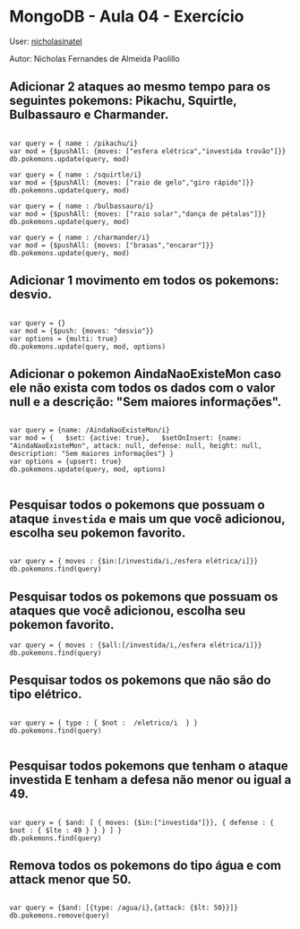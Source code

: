 # MongoDB - Aula 04 - Exercício

User: [nicholasinatel](https://github.com/nicholasinatel)

Autor: Nicholas Fernandes de Almeida Paolillo

## **Adicionar** 2 ataques ao mesmo tempo para os seguintes pokemons: Pikachu, Squirtle, Bulbassauro e Charmander.

```

var query = { name : /pikachu/i}
var mod = {$pushAll: {moves: ["esfera elétrica","investida trovão"]}}
db.pokemons.update(query, mod)

var query = { name : /squirtle/i}
var mod = {$pushAll: {moves: ["raio de gelo","giro rápido"]}}
db.pokemons.update(query, mod)

var query = { name : /bulbassauro/i}
var mod = {$pushAll: {moves: ["raio solar","dança de pétalas"]}}
db.pokemons.update(query, mod)

var query = { name : /charmander/i}
var mod = {$pushAll: {moves: ["brasas","encarar"]}}
db.pokemons.update(query, mod)

```

## **Adicionar** 1 movimento em todos os pokemons: desvio.

```

var query = {}
var mod = {$push: {moves: "desvio"}}
var options = {multi: true}
db.pokemons.update(query, mod, options)

```

## **Adicionar** o pokemon AindaNaoExisteMon caso ele não exista com todos os dados com o valor null e a descrição: "Sem maiores informações".

```

var query = {name: /AindaNaoExisteMon/i}
var mod = {   $set: {active: true},   $setOnInsert: {name: "AindaNaoExisteMon", attack: null, defense: null, height: null, description: "Sem maiores informações"} }
var options = {upsert: true}
db.pokemons.update(query, mod, options)


```

## Pesquisar **todos** o pokemons que possuam o ataque `investida` e mais um que você adicionou, escolha seu pokemon favorito.

```

var query = { moves : {$in:[/investida/i,/esfera elétrica/i]}}
db.pokemons.find(query)

```

## Pesquisar **todos** os pokemons que possuam os ataques que você adicionou, escolha seu pokemon favorito.

```
var query = { moves : {$all:[/investida/i,/esfera elétrica/i]}}
db.pokemons.find(query)

```

## Pesquisar **todos** os pokemons que não são do tipo elétrico.

```

var query = { type : { $not :  /eletrico/i  } }
db.pokemons.find(query)


```

## Pesquisar **todos** pokemons que tenham o ataque investida E tenham a defesa não menor ou igual a 49.

```

var query = { $and: [ { moves: {$in:["investida"]}}, { defense : { $not : { $lte : 49 } } } ] }
db.pokemons.find(query)

```

## Remova **todos** os pokemons do tipo água e com attack menor que 50.

```

var query = {$and: [{type: /agua/i},{attack: {$lt: 50}}]}
db.pokemons.remove(query)

```
